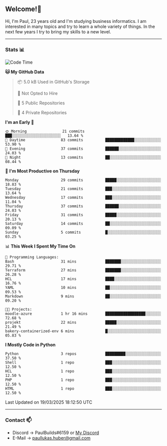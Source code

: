## Welcome!👋

Hi, I'm Paul, 23 years old and I'm studying business informatics. I am interested in many topics and try to learn a whole variety of things. In the next few years I try to bring my skills to a new level.

---
### Stats 📊

<!--START_SECTION:waka-->
![Code Time](http://img.shields.io/badge/Code%20Time-99%20hrs%2047%20mins-blue)

**🐱 My GitHub Data** 

> 📦 5.0 kB Used in GitHub's Storage 
 > 
> 🚫 Not Opted to Hire
 > 
> 📜 5 Public Repositories 
 > 
> 🔑 4 Private Repositories 
 > 
**I'm an Early 🐤** 

```text
🌞 Morning                21 commits          ███░░░░░░░░░░░░░░░░░░░░░░   13.64 % 
🌆 Daytime                83 commits          █████████████░░░░░░░░░░░░   53.90 % 
🌃 Evening                37 commits          ██████░░░░░░░░░░░░░░░░░░░   24.03 % 
🌙 Night                  13 commits          ██░░░░░░░░░░░░░░░░░░░░░░░   08.44 % 
```
📅 **I'm Most Productive on Thursday** 

```text
Monday                   29 commits          █████░░░░░░░░░░░░░░░░░░░░   18.83 % 
Tuesday                  21 commits          ███░░░░░░░░░░░░░░░░░░░░░░   13.64 % 
Wednesday                17 commits          ███░░░░░░░░░░░░░░░░░░░░░░   11.04 % 
Thursday                 37 commits          ██████░░░░░░░░░░░░░░░░░░░   24.03 % 
Friday                   31 commits          █████░░░░░░░░░░░░░░░░░░░░   20.13 % 
Saturday                 14 commits          ██░░░░░░░░░░░░░░░░░░░░░░░   09.09 % 
Sunday                   5 commits           █░░░░░░░░░░░░░░░░░░░░░░░░   03.25 % 
```


📊 **This Week I Spent My Time On** 

```text
💬 Programming Languages: 
Bash                     31 mins             ███████░░░░░░░░░░░░░░░░░░   29.71 % 
Terraform                27 mins             ███████░░░░░░░░░░░░░░░░░░   26.28 % 
HCL                      17 mins             ████░░░░░░░░░░░░░░░░░░░░░   16.76 % 
YAML                     10 mins             ██░░░░░░░░░░░░░░░░░░░░░░░   09.53 % 
Markdown                 9 mins              ██░░░░░░░░░░░░░░░░░░░░░░░   09.20 % 

🐱‍💻 Projects: 
moodle-azure             1 hr 16 mins        ██████████████████░░░░░░░   72.68 % 
projekt                  22 mins             █████░░░░░░░░░░░░░░░░░░░░   21.49 % 
bakery-containerized-env 6 mins              █░░░░░░░░░░░░░░░░░░░░░░░░   05.83 % 
```

**I Mostly Code in Python** 

```text
Python                   3 repos             █████████░░░░░░░░░░░░░░░░   37.50 % 
Shell                    1 repo              ███░░░░░░░░░░░░░░░░░░░░░░   12.50 % 
HCL                      1 repo              ███░░░░░░░░░░░░░░░░░░░░░░   12.50 % 
PHP                      1 repo              ███░░░░░░░░░░░░░░░░░░░░░░   12.50 % 
HTML                     1 repo              ███░░░░░░░░░░░░░░░░░░░░░░   12.50 % 
```




 Last Updated on 19/03/2025 18:12:50 UTC
<!--END_SECTION:waka-->

---
### Contact 📫

* Discord -> PaulBuilds#6159 or [My Discord](https://discord.gg/7kq6UnB)
* E-Mail -> paullukas.huber@gmail.com
